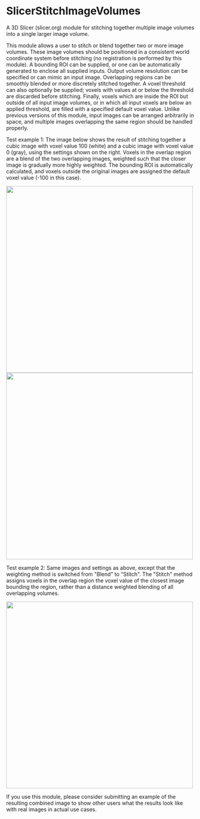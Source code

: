 # SlicerStitchImageVolumes
A 3D Slicer (slicer.org) module for stitching together multiple image volumes into a single larger image volume.

This module allows a user to stitch or blend together two or more image volumes. These image volumes should be positioned in a consistent world coordinate system before stitching (no  registration is performed by this module).  A bounding ROI can be supplied, or one can be automatically generated to enclose all supplied inputs. Output volume resolution can be 
 specified or can mimic an input image. Overlapping regions can be smoothly blended or more discretely stitched together. A voxel threshold can also optionally be supplied; voxels with values at or below the threshold are discarded before stitching. Finally, voxels which are inside the ROI but outside of all input image volumes, or in which all input voxels are below an applied threshold, are filled with a specified default voxel value. Unlike previous versions of this module, input images can be arranged arbitrarily in space, and multiple images overlapping the same region should be handled properly.

 Test example 1:  The image below shows the result of stitching together a cubic image with voxel value 100 (white) and a cubic image with voxel value 0 (gray), using the settings shown on the right. Voxels in the overlap region are a blend of the two overlapping images, weighted such that the closer image is gradually more highly weighted. The bounding ROI is automatically calculated, and voxels outside the original images are assigned the default voxel value (-100 in this case).

<img src="https://github.com/user-attachments/assets/0436b509-2014-4c18-aef7-9fc001930948" width="500">

<img src="https://github.com/user-attachments/assets/068bdc25-90a9-45b0-8cee-58b149258da0" width="500">

Test example 2: Same images and settings as above, except that the weighting method is switched from "Blend" to "Stitch". The "Stitch" method assigns voxels in the overlap region the voxel value of the closest image bounding the region, rather than a distance weighted blending of all overlapping volumes. 

<img src="https://github.com/user-attachments/assets/b5a2e7ed-d131-4d4d-b71d-037475700b54" width="500">

If you use this module, please consider submitting an example of the resulting combined image to show other users what the results look like with real images in actual use cases. 
